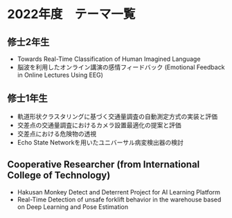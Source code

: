 # 2022年度　テーマ一覧


## 修士2年生
- Towards Real-Time Classification of Human Imagined Language
- 脳波を利用したオンライン講演の感情フィードバック (Emotional Feedback in Online Lectures Using EEG)

## 修士1年生
- 軌道形状クラスタリングに基づく交通量調査の自動測定方式の実装と評価
- 交差点の交通量調査におけるカメラ設置最適化の提案と評価
- 交差点における危険物の透視
- Echo State Networkを用いたユニバーサル病変検出器の検討

## Cooperative Researcher (from International College of Technology)
- Hakusan Monkey Detect and Deterrent Project for AI Learning Platform
- Real-Time Detection of unsafe forklift behavior in the warehouse based on Deep Learning and Pose Estimation 
